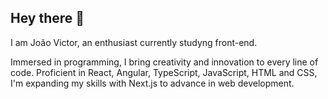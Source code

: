 ## Hey there 👋

I am João Victor, an enthusiast currently studyng front-end.

Immersed in programming, I bring creativity and innovation to every line of code. 
Proficient in React, Angular, TypeScript, JavaScript, HTML and CSS, I'm expanding my skills with Next.js to advance in web development.
